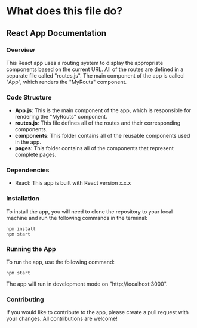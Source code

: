 # What does this file do? 

## React App Documentation

### Overview
This React app uses a routing system to display the appropriate components based on the current URL. All of the routes are defined in a separate file called "routes.js". The main component of the app is called "App", which renders the "MyRouts" component.

### Code Structure
- **App.js**: This is the main component of the app, which is responsible for rendering the "MyRouts" component.
- **routes.js**: This file defines all of the routes and their corresponding components.
- **components**: This folder contains all of the reusable components used in the app.
- **pages**: This folder contains all of the components that represent complete pages.

### Dependencies
- React: This app is built with React version x.x.x

### Installation
To install the app, you will need to clone the repository to your local machine and run the following commands in the terminal:
```
npm install
npm start
```

### Running the App
To run the app, use the following command:
```
npm start
```
The app will run in development mode on "http://localhost:3000".

### Contributing
If you would like to contribute to the app, please create a pull request with your changes. All contributions are welcome!
